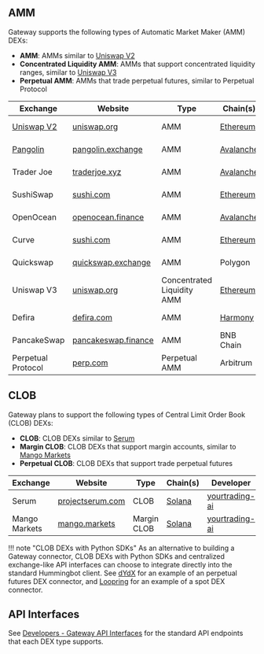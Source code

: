 ## AMM

Gateway supports the following types of Automatic Market Maker (AMM) DEXs:

- **AMM**: AMMs similar to [Uniswap V2](https://docs.uniswap.org/protocol/V2/introduction)
- **Concentrated Liquidity AMM**: AMMs that support concentrated liquidity ranges, similar to [Uniswap V3](https://docs.uniswap.org/protocol/introduction)
- **Perpetual AMM**: AMMs that trade perpetual futures, similar to Perpetual Protocol

| Exchange   | Website   | Type    | Chain(s)  | Developer | Status  |
| ---------- | --------- | --------| --------- | --------- | ------- |
| [Uniswap V2](./uniswap/)  | [uniswap.org](https://uniswap.org/) | AMM | [Ethereum](/gateway/chains/ethereum) | CoinAlpha | Released in [v1.4.0](/release-notes/1.4.0/) |
| [Pangolin](./pangolin/)| [pangolin.exchange](https://pangolin.exchange/) | AMM | [Avalanche](/gateway/chains/avalanche) | CoinAlpha | Released in [v1.4.0](/release-notes/1.4.0/) |
| Trader Joe | [traderjoe.xyz](https://traderjoe.xyz/) | AMM | [Avalanche](/gateway/chains/avalanche) | Hummingbot Foundation | Merged into [development](https://github.com/hummingbot/hummingbot/tree/development) |
| SushiSwap | [sushi.com](https://sushi.com/) | AMM | [Ethereum](/gateway/chains/ethereum) | [james-hummingbot](https://github.com/james-hummingbot) | Merged into [development](https://github.com/hummingbot/hummingbot/tree/development) |
| OpenOcean | [openocean.finance](https://openocean.finance/) | AMM | [Avalanche](/gateway/chains/avalanche) | [kanghoulin](https://github.com/kanghoulin) | [Open pull request](https://github.com/hummingbot/hummingbot/pull/5271) |
| Curve | [sushi.com](https://sushi.com/) | AMM | [Ethereum](/gateway/chains/ethereum) | [james-hummingbot](https://github.com/james-hummingbot) | [Open pull request](https://github.com/hummingbot/hummingbot/pull/5334) |
| Quickswap | [quickswap.exchange](https://quickswap.exchange/) | AMM | Polygon | [james-hummingbot](https://github.com/james-hummingbot) | [Open pull request](https://github.com/hummingbot/hummingbot/pull/5378) |
| Uniswap V3 | [uniswap.org](https://uniswap.org/) | Concentrated Liquidity AMM | [Ethereum](/gateway/chains/ethereum) | CoinAlpha | [Open pull request](https://github.com/hummingbot/hummingbot/pull/5388) |
| Defira | [defira.com](https://defira.com/) | AMM | [Harmony](/gateway/chains/harmony) | [NavneethJayendran](https://github.com/NavneethJayendran) | [Open pull request](https://github.com/hummingbot/hummingbot/pull/5422) |
| PancakeSwap | [pancakeswap.finance](https://pancakeswap.finance/) | AMM | BNB Chain | Hummingbot Foundation | [In progress](https://github.com/hummingbot/hummingbot/pull/5436) |
| Perpetual Protocol | [perp.com](https://perp.com/) | Perpetual AMM | Arbitrum | CoinAlpha| In progress |

## CLOB

Gateway plans to support the following types of Central Limit Order Book (CLOB) DEXs:

- **CLOB**: CLOB DEXs similar to [Serum](https://docs.projectserum.com/)
- **Margin CLOB**: CLOB DEXs that support margin accounts, similar to [Mango Markets](https://docs.mango.markets/)
- **Perpetual CLOB**: CLOB DEXs that support trade perpetual futures 

| Exchange   | Website   | Type    | Chain(s)  | Developer | Status  |
| ---------- | --------- | --------| --------- | --------- | ------- |
| Serum | [projectserum.com](https://portal.projectserum.com/) | CLOB | [Solana](/gateway/chains/solana) | [yourtrading-ai](https://github.com/yourtrading-ai) | [In progress](https://github.com/yourtrading-ai/hummingbot/tree/feat/gateway-v2_clob-serum/gateway/src/connectors/serum) |
| Mango Markets | [mango.markets](https://mango.markets/) | Margin CLOB | [Solana](/gateway/chains/solana) | [yourtrading-ai](https://github.com/yourtrading-ai) | Planned |


!!! note "CLOB DEXs with Python SDKs"
    As an alternative to building a Gateway connector, CLOB DEXs with Python SDKs and centralized exchange-like API interfaces can choose to integrate directly into the standard Hummingbot client. See [dYdX](/exchanges/dydx-perpetual/) for an example of an perpetual futures DEX connector, and [Loopring](/exchanges/loopring/) for an example of a spot DEX connector.


## API Interfaces

See [Developers - Gateway API Interfaces](/developers/gateway/api-interface/) for the standard API endpoints that each DEX type supports.